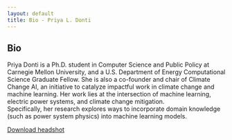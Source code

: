 ```yaml
---
layout: default
title: Bio - Priya L. Donti
---
```


## Bio

Priya Donti is a Ph.D. student in Computer Science and Public Policy at Carnegie Mellon University, and a U.S. Department of Energy Computational Science Graduate Fellow. She is also a co-founder and chair of Climate Change AI, an initiative to catalyze impactful work in climate change and machine learning. Her work lies at the intersection of machine learning, electric power systems, and climate change mitigation. Specifically, her research explores ways to incorporate domain knowledge (such as power system physics) into machine learning models.

<a href="/img/priyadonti.jpg" download>Download headshot</a>
